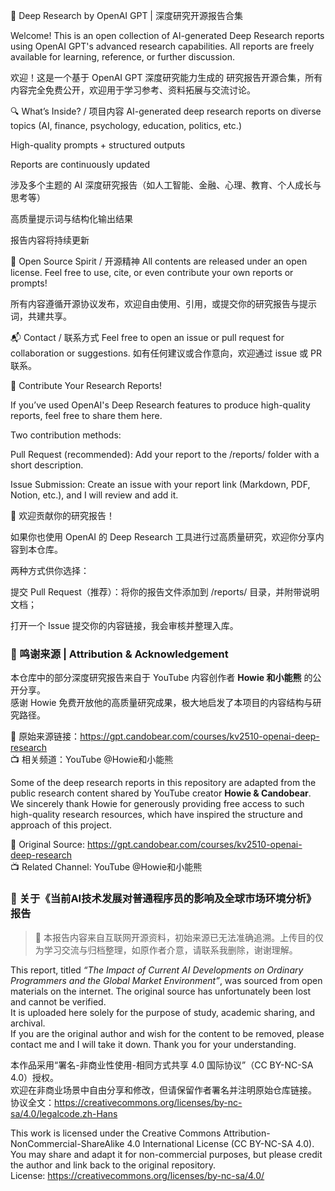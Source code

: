 📘 Deep Research by OpenAI GPT | 深度研究开源报告合集

Welcome! This is an open collection of AI-generated Deep Research reports using OpenAI GPT's advanced research capabilities. All reports are freely available for learning, reference, or further discussion.

欢迎！这是一个基于 OpenAI GPT 深度研究能力生成的 研究报告开源合集，所有内容完全免费公开，欢迎用于学习参考、资料拓展与交流讨论。

🔍 What’s Inside? / 项目内容
AI-generated deep research reports on diverse topics (AI, finance, psychology, education, politics, etc.)

High-quality prompts + structured outputs

Reports are continuously updated

涉及多个主题的 AI 深度研究报告（如人工智能、金融、心理、教育、个人成长与思考等）

高质量提示词与结构化输出结果

报告内容将持续更新

🌱 Open Source Spirit / 开源精神
All contents are released under an open license. Feel free to use, cite, or even contribute your own reports or prompts!

所有内容遵循开源协议发布，欢迎自由使用、引用，或提交你的研究报告与提示词，共建共享。

📬 Contact / 联系方式
Feel free to open an issue or pull request for collaboration or suggestions.
如有任何建议或合作意向，欢迎通过 issue 或 PR 联系。

🧩 Contribute Your Research Reports!

If you’ve used OpenAI's Deep Research features to produce high-quality reports, feel free to share them here.

Two contribution methods:

Pull Request (recommended): Add your report to the /reports/ folder with a short description.

Issue Submission: Create an issue with your report link (Markdown, PDF, Notion, etc.), and I will review and add it.

🧩 欢迎贡献你的研究报告！

如果你也使用 OpenAI 的 Deep Research 工具进行过高质量研究，欢迎你分享内容到本仓库。

两种方式供你选择：

提交 Pull Request（推荐）：将你的报告文件添加到 /reports/ 目录，并附带说明文档；

打开一个 Issue 提交你的内容链接，我会审核并整理入库。


### 🙏 鸣谢来源 | Attribution & Acknowledgement

本仓库中的部分深度研究报告来自于 YouTube 内容创作者 **Howie 和小能熊** 的公开分享。  
感谢 Howie 免费开放他的高质量研究成果，极大地启发了本项目的内容结构与研究路径。

🧭 原始来源链接：https://gpt.candobear.com/courses/kv2510-openai-deep-research  
📺 相关频道：YouTube @Howie和小能熊


Some of the deep research reports in this repository are adapted from the public research content shared by YouTube creator **Howie & Candobear**.  
We sincerely thank Howie for generously providing free access to such high-quality research resources, which have inspired the structure and approach of this project.

🧭 Original Source: https://gpt.candobear.com/courses/kv2510-openai-deep-research  
📺 Related Channel: YouTube @Howie和小能熊


### 📄 关于《当前AI技术发展对普通程序员的影响及全球市场环境分析》报告  
> 📝 本报告内容来自互联网开源资料，初始来源已无法准确追溯。上传目的仅为学习交流与归档整理，如原作者介意，请联系我删除，谢谢理解。

This report, titled *“The Impact of Current AI Developments on Ordinary Programmers and the Global Market Environment”*, was sourced from open materials on the internet. The original source has unfortunately been lost and cannot be verified.  
It is uploaded here solely for the purpose of study, academic sharing, and archival.  
If you are the original author and wish for the content to be removed, please contact me and I will take it down. Thank you for your understanding.

本作品采用“署名-非商业性使用-相同方式共享 4.0 国际协议”（CC BY-NC-SA 4.0）授权。  
欢迎在非商业场景中自由分享和修改，但请保留作者署名并注明原始仓库链接。  
协议全文：https://creativecommons.org/licenses/by-nc-sa/4.0/legalcode.zh-Hans

This work is licensed under the Creative Commons Attribution-NonCommercial-ShareAlike 4.0 International License (CC BY-NC-SA 4.0).  
You may share and adapt it for non-commercial purposes, but please credit the author and link back to the original repository.  
License: https://creativecommons.org/licenses/by-nc-sa/4.0/
